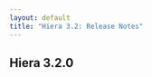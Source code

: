 ```yaml
---
layout: default
title: "Hiera 3.2: Release Notes"
---
```


[1.5.0]: /puppet/4.5/reference/release_notes_agent.html#puppet-agent-150

## Hiera 3.2.0
